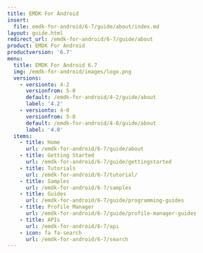 ```yaml
---
title: EMDK For Android
insert:
  file: emdk-for-android/6-7/guide/about/index.md
layout: guide.html
redirect_url: /emdk-for-android/6-7/guide/about
product: EMDK For Android
productversion: '6.7'
menu:
  title: EMDK For Android 6.7
  img: /emdk-for-android/images/logo.png
  versions:
    - versionto: 4-2
      versionfrom: 5-0
      default: /emdk-for-android/4-2/guide/about
      label: '4.2'
    - versionto: 4-0
      versionfrom: 5-0
      default: /emdk-for-android/4-0/guide/about
      label: '4.0'
  items:
    - title: Home
      url: /emdk-for-android/6-7/guide/about
    - title: Getting Started
      url: /emdk-for-android/6-7/guide/gettingstarted
    - title: Tutorials
      url: /emdk-for-android/6-7/tutorial/
    - title: Samples
      url: /emdk-for-android/6-7/samples
    - title: Guides
      url: /emdk-for-android/6-7/guide/programming-guides
    - title: Profile Manager
      url: /emdk-for-android/6-7/guide/profile-manager-guides
    - title: APIs
      url: /emdk-for-android/6-7/api
    - icon: fa fa-search
      url: /emdk-for-android/6-7/search
---
```


